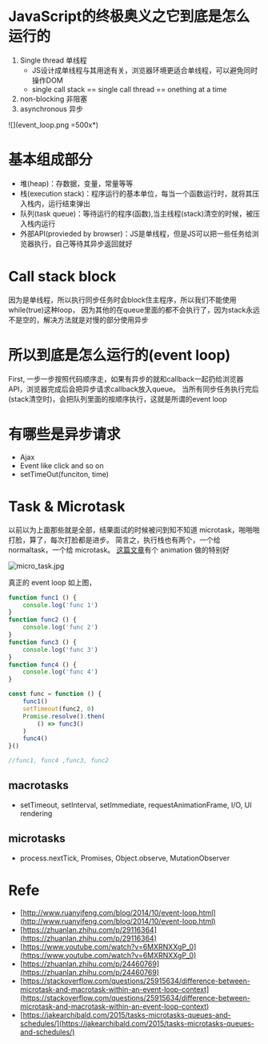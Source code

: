 # JavaScript的终极奥义之它到底是怎么运行的
1. Single thread 单线程
    - JS设计成单线程与其用途有关，浏览器环境更适合单线程，可以避免同时操作DOM
    - single call stack == single call thread == onething at a time
2. non-blocking 非阻塞
3. asynchronous 异步

![](event_loop.png =500x*)

# 基本组成部分
- 堆(heap)：存数据，变量，常量等等
- 栈(execution stack)：程序运行的基本单位，每当一个函数运行时，就将其压入栈内，运行结束弹出
- 队列(task queue)：等待运行的程序(函数),当主线程(stack)清空的时候，被压入栈内运行
- 外部API(provieded by browser)：JS是单线程，但是JS可以把一些任务给浏览器执行，自己等待其异步返回就好

# Call stack block
因为是单线程，所以执行同步任务时会block住主程序，所以我们不能使用while(true)这种loop，
因为其他的在queue里面的都不会执行了，因为stack永远不是空的，解决方法就是对慢的部分使用异步

# 所以到底是怎么运行的(event loop)
First, 一步一步按照代码顺序走，如果有异步的就和callback一起扔给浏览器API，浏览器完成后会把异步请求callback放入queue。
当所有同步任务执行完后(stack清空时)，会把队列里面的按顺序执行，这就是所谓的event loop

# 有哪些是异步请求
- Ajax
- Event like click and so on
- setTimeOut(funciton, time)

# Task & Microtask
以前以为上面那些就是全部，结果面试的时候被问到知不知道 microtask，啪啪啪打脸，算了，每次打脸都是进步。
简言之，执行栈也有两个，一个给 normaltask，一个给 microtask。 [这篇文章](https://jakearchibald.com/2015/tasks-microtasks-queues-and-schedules/)有个 animation 做的特别好 
    
![micro_task.jpg](micro_task.jpg)

真正的 event loop 如上图，  

```js
function func1 () {
    console.log('func 1')
}
function func2 () {
    console.log('func 2')
}
function func3 () {
    console.log('func 3')
}
function func4 () {
    console.log('func 4')
}

const func = function () {
    func1()
    setTimeout(func2, 0)
    Promise.resolve().then(
        () => func3()
    )
    func4()
}()

//func1, func4 ,func3, func2
```

## macrotasks
- setTimeout, setInterval, setImmediate, requestAnimationFrame, I/O, UI rendering
## microtasks
- process.nextTick, Promises, Object.observe, MutationObserver


# Refe
- [http://www.ruanyifeng.com/blog/2014/10/event-loop.html](http://www.ruanyifeng.com/blog/2014/10/event-loop.html)
- [https://zhuanlan.zhihu.com/p/29116364](https://zhuanlan.zhihu.com/p/29116364)
- [https://www.youtube.com/watch?v=6MXRNXXgP_0](https://www.youtube.com/watch?v=6MXRNXXgP_0)
- [https://zhuanlan.zhihu.com/p/24460769](https://zhuanlan.zhihu.com/p/24460769)
- [https://stackoverflow.com/questions/25915634/difference-between-microtask-and-macrotask-within-an-event-loop-context](https://stackoverflow.com/questions/25915634/difference-between-microtask-and-macrotask-within-an-event-loop-context)
- [https://jakearchibald.com/2015/tasks-microtasks-queues-and-schedules/](https://jakearchibald.com/2015/tasks-microtasks-queues-and-schedules/)